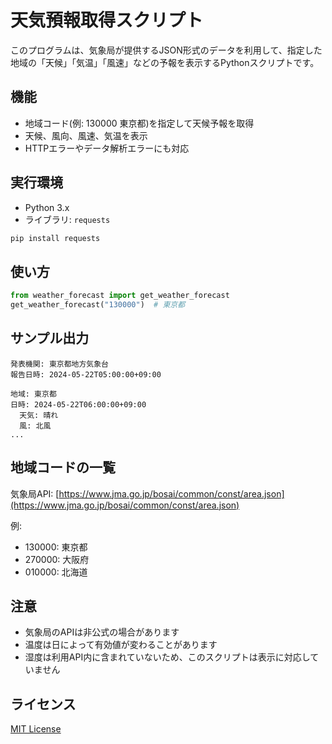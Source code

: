 # 天気預報取得スクリプト

このプログラムは、気象局が提供するJSON形式のデータを利用して、指定した地域の「天候」「気温」「風速」などの予報を表示するPythonスクリプトです。

## 機能
- 地域コード(例: 130000 東京都)を指定して天候予報を取得
- 天候、風向、風速、気温を表示
- HTTPエラーやデータ解析エラーにも対応

## 実行環境
- Python 3.x
- ライブラリ: `requests`

```bash
pip install requests
```

## 使い方
```python
from weather_forecast import get_weather_forecast
get_weather_forecast("130000")  # 東京都
```

## サンプル出力
```
発表機関: 東京都地方気象台
報告日時: 2024-05-22T05:00:00+09:00

地域: 東京都
日時: 2024-05-22T06:00:00+09:00
  天気: 晴れ
  風: 北風
...
```

## 地域コードの一覧
気象局API:
[https://www.jma.go.jp/bosai/common/const/area.json](https://www.jma.go.jp/bosai/common/const/area.json)

例:
- 130000: 東京都
- 270000: 大阪府
- 010000: 北海道

## 注意
- 気象局のAPIは非公式の場合があります
- 温度は日によって有効値が変わることがあります
- 湿度は利用API内に含まれていないため、このスクリプトは表示に対応していません

## ライセンス
[MIT License](./LICENSE)

